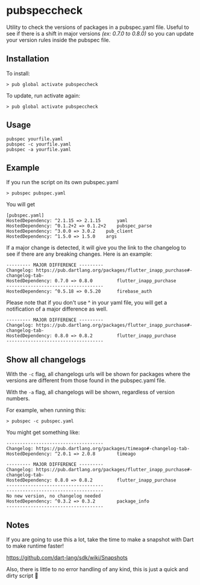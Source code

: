# pubspeccheck

Utility to check the versions of packages in a pubspec.yaml file. Useful to see if there is a shift in major versions _(ex: 0.7.0 to 0.8.0)_ so you can update your version rules inside the pubspec file.

## Installation

To install:

```console
> pub global activate pubspeccheck
```

To update, run activate again:

```console
> pub global activate pubspeccheck
```


## Usage

```console
pubspec yourfile.yaml
pubspec -c yourfile.yaml
pubspec -a yourfile.yaml
```

## Example

If you run the script on its own pubspec.yaml
```
> pubspec pubspec.yaml
```

You will get

```
[pubspec.yaml]
HostedDependency: ^2.1.15 => 2.1.15 	 yaml
HostedDependency: ^0.1.2+2 => 0.1.2+2 	 pubspec_parse
HostedDependency: ^3.0.0 => 3.0.2 	 pub_client
HostedDependency: ^1.5.0 => 1.5.0 	 args
```


If a major change is detected, it will give you the link to the changelog to see if there are any breaking changes. Here is an example:

```
--------- MAJOR DIFFERENCE ---------
Changelog: https://pub.dartlang.org/packages/flutter_inapp_purchase#-changelog-tab-
HostedDependency: 0.7.0 => 0.8.0         flutter_inapp_purchase
------------------------------------
HostedDependency: ^0.5.18 => 0.5.20      firebase_auth
```


Please note that if you don't use ^ in your yaml file, you will get a notification of a major difference as well.

```
--------- MAJOR DIFFERENCE ---------
Changelog: https://pub.dartlang.org/packages/flutter_inapp_purchase#-changelog-tab-
HostedDependency: 0.8.0 => 0.8.2         flutter_inapp_purchase
------------------------------------
```

## Show all changelogs

With the `-c` flag, all changelogs urls will be shown for packages where the versions are different from those found in the pubspec.yaml file.

With the `-a` flag, all changelogs will be shown, regardless of version numbers.

For example, when running this:
```
> pubspec -c pubspec.yaml
```

You might get something like:
```
------------------------------------
Changelog: https://pub.dartlang.org/packages/timeago#-changelog-tab-
HostedDependency: ^2.0.1 => 2.0.8        timeago

--------- MAJOR DIFFERENCE ---------
Changelog: https://pub.dartlang.org/packages/flutter_inapp_purchase#-changelog-tab-
HostedDependency: 0.8.0 => 0.8.2         flutter_inapp_purchase
------------------------------------
------------------------------------
No new version, no changelog needed
HostedDependency: ^0.3.2 => 0.3.2        package_info
------------------------------------
```


## Notes

If you are going to use this a lot, take the time to make a snapshot with Dart to make runtime faster!

https://github.com/dart-lang/sdk/wiki/Snapshots

Also, there is little to no error handling of any kind, this is just a quick and dirty script 🙂